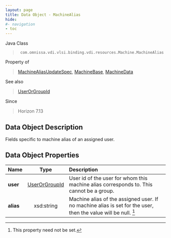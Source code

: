```yaml
---
layout: page
title: Data Object - MachineAlias
hide:
#- navigation
- toc
---
```






Java Class
> ` com.omnissa.vdi.vlsi.binding.vdi.resources.Machine.MachineAlias`

Property of
> [MachineAliasUpdateSpec](vdi.resources.Machine.MachineAliasUpdateSpec.md#field_detail), [MachineBase](vdi.resources.Machine.MachineBase.md#field_detail), [MachineData](vdi.resources.Machine.MachineData.md#field_detail)

See also
> [UserOrGroupId](vdi.entity.UserOrGroupId.md)

Since
> Horizon 7.13


## Data Object Description

Fields specific to machine alias of an assigned user.

## Data Object Properties

 Name | Type | Description
:---|:---:|:---
**user**| [UserOrGroupId](vdi.entity.UserOrGroupId.md)|  User id of the user for whom this machine alias corresponds to. This cannot be a group.
**alias**|  xsd:string|  Machine alias of the assigned user. If no machine alias is set for the user, then the value will be null. [^1]


 


[^1]: This property need not be set.